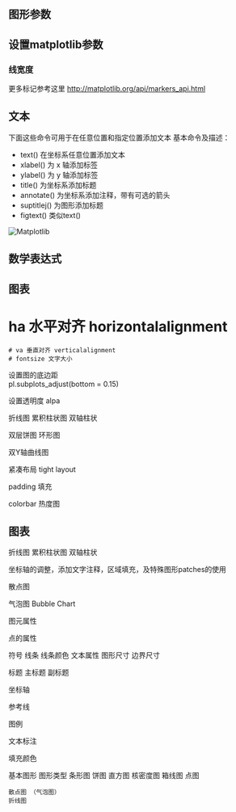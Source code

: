 ## 图形参数


## 设置matplotlib参数




### 线宽度

更多标记参考这里  <http://matplotlib.org/api/markers_api.html>



## 文本
下面这些命令可用于在任意位置和指定位置添加文本
基本命令及描述：

>
*  text()      在坐标系任意位置添加文本
*  xlabel()    为 x 轴添加标签
*  ylabel()    为 y 轴添加标签
*  title()     为坐标系添加标题
*  annotate()  为坐标系添加注释，带有可选的箭头
*  suptitlej() 为图形添加标题
*  figtext()   类似text()


![Matplotlib](http://matplotlib.org/_images/text_commands.png "matplotlib")

## 数学表达式


## 图表

# ha 水平对齐 horizontalalignment
    # va 垂直对齐 verticalalignment
    # fontsize 文字大小

设置图的底边距  
pl.subplots_adjust(bottom = 0.15)

设置透明度
alpa


折线图
累积柱状图
双轴柱状

双层饼图
环形图


双Y轴曲线图




紧凑布局
tight layout  

padding 填充



colorbar
热度图

 ## 图表

 折线图
累积柱状图
双轴柱状

坐标轴的调整，添加文字注释，区域填充，及特殊图形patches的使用


散点图




气泡图
Bubble Chart



图元属性


点的属性

符号
线条 
     线条颜色 
文本属性
图形尺寸
边界尺寸


标题
    主标题
    副标题

坐标轴


参考线

图例

文本标注


填充颜色


基本图形     图形类型
    条形图
    饼图
    直方图
    核密度图
    箱线图
    点图

    散点图 （气泡图）
    折线图
    



